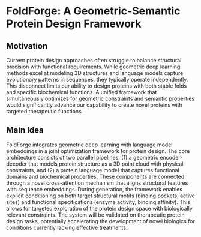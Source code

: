 # FoldForge: A Geometric-Semantic Protein Design Framework

## Motivation
Current protein design approaches often struggle to balance structural precision with functional requirements. While geometric deep learning methods excel at modeling 3D structures and language models capture evolutionary patterns in sequences, they typically operate independently. This disconnect limits our ability to design proteins with both stable folds and specific biochemical functions. A unified framework that simultaneously optimizes for geometric constraints and semantic properties would significantly advance our capability to create novel proteins with targeted therapeutic functions.

## Main Idea
FoldForge integrates geometric deep learning with language model embeddings in a joint optimization framework for protein design. The core architecture consists of two parallel pipelines: (1) a geometric encoder-decoder that models protein structure as a 3D point cloud with physical constraints, and (2) a protein language model that captures functional domains and biochemical properties. These components are connected through a novel cross-attention mechanism that aligns structural features with sequence embeddings. During generation, the framework enables explicit conditioning on both target structural motifs (binding pockets, active sites) and functional specifications (enzyme activity, binding affinity). This allows for targeted exploration of the protein design space with biologically relevant constraints. The system will be validated on therapeutic protein design tasks, potentially accelerating the development of novel biologics for conditions currently lacking effective treatments.